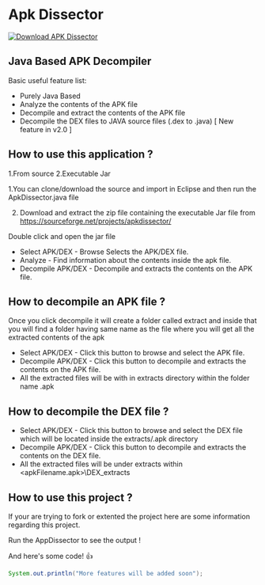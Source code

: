 # Apk Dissector  
[![Download APK Dissector](https://a.fsdn.com/con/app/sf-download-button)](https://sourceforge.net/projects/apkdissector/files/latest/download)

## Java Based APK Decompiler

Basic useful feature list:

 * Purely Java Based
 * Analyze the contents of the APK file
 * Decompile and extract the contents of the APK file
 * Decompile the DEX files to JAVA source files (.dex to .java) [ New feature in v2.0 ]
 
## How to use this application ?
1.From source 
2.Executable Jar

1.You can clone/download the source and import in Eclipse and then run the ApkDissector.java file


2. Download and extract the zip file containing the executable Jar file from https://sourceforge.net/projects/apkdissector/

Double click and open the jar file 

 * Select APK/DEX - Browse Selects the APK/DEX file.
 * Analyze - Find information about the contents inside the apk file.
 * Decompile APK/DEX - Decompile and extracts the contents on the APK file.
 
## How to decompile an APK file ?

Once you click decompile it will create a folder called extract and inside that you will find a folder having same name as the file where you will get all the extracted contents of the apk

 * Select APK/DEX - Click this button to browse and select the APK file.
 * Decompile APK/DEX - Click this button to  decompile and extracts the contents on the APK file.
 * All the extracted files will be with in extracts directory within the folder name <apkfileName>.apk

## How to decompile the DEX file ?
 * Select APK/DEX - Click this button to browse and select the DEX file which will be located inside the extracts/<apkfileName>.apk directory
 * Decompile APK/DEX - Click this button to  decompile and extracts the contents on the DEX file.
 * All the extracted files will be under extracts within <apkFilename.apk>\DEX_extracts

 
 

## How to use this project ?

If your are trying to fork or extented the project here are some information regarding this project.

Run the AppDissector to see the output !

And here's some code! :+1:

```java
System.out.println("More features will be added soon");
```
